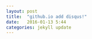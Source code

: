 ```yaml
---
layout: post
title:  "github.io add disqus!"
date:   2016-01-13 5:44
categories: jekyll update
---
```


##